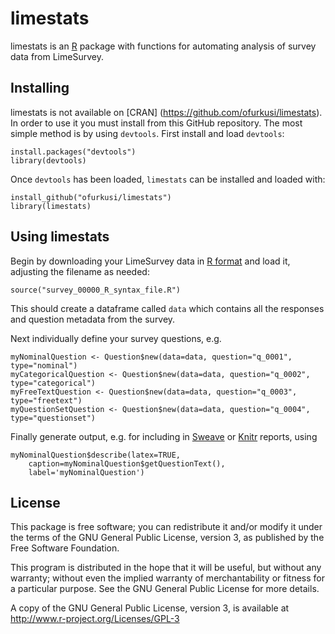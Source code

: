 # limestats #

limestats is an [R](http://www.r-project.org) package with functions for automating analysis of survey data from LimeSurvey.


## Installing ##

limestats is not available on [CRAN] (https://github.com/ofurkusi/limestats). In order to use it you must install from this GitHub repository. The most simple method is by using `devtools`. First install and load `devtools`:

````{r}
install.packages("devtools")
library(devtools)
````
Once `devtools` has been loaded, `limestats` can be installed and loaded with:

````{r}
install_github("ofurkusi/limestats")
library(limestats)
````

## Using limestats ##

Begin by downloading your LimeSurvey data in [R format](https://manual.limesurvey.org/Exporting_results#R_Export) and load it, adjusting the filename as needed:
````{r}
source("survey_00000_R_syntax_file.R")
````
This should create a dataframe called `data` which contains all the responses and question metadata from the survey.

Next individually define your survey questions, e.g.

````{r}
myNominalQuestion <- Question$new(data=data, question="q_0001", type="nominal")
myCategoricalQuestion <- Question$new(data=data, question="q_0002", type="categorical")
myFreeTextQuestion <- Question$new(data=data, question="q_0003", type="freetext")
myQuestionSetQuestion <- Question$new(data=data, question="q_0004", type="questionset")
````

Finally generate output, e.g. for including in [Sweave](https://www.statistik.lmu.de/~leisch/Sweave/) or [Knitr](http://yihui.name/knitr/) reports, using

````{r}
myNominalQuestion$describe(latex=TRUE, 
    caption=myNominalQuestion$getQuestionText(),
    label='myNominalQuestion')
````


## License ##

This package is free software; you can redistribute it and/or modify it
under the terms of the GNU General Public License, version 3, as
published by the Free Software Foundation.

This program is distributed in the hope that it will be useful, but
without any warranty; without even the implied warranty of
merchantability or fitness for a particular purpose.  See the GNU
General Public License for more details.

A copy of the GNU General Public License, version 3, is available at
<http://www.r-project.org/Licenses/GPL-3>
